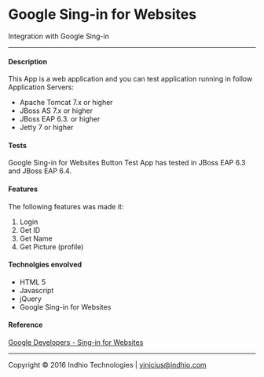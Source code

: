 # Google Sing-in for Websites 
Integration with Google Sing-in

---

#### Description

This App is a web application and you can test application running in follow Application Servers:

- Apache Tomcat 7.x or higher 
- JBoss AS 7.x or higher 
- JBoss EAP 6.3. or higher 
- Jetty 7 or higher

#### Tests

Google Sing-in for Websites Button Test App has tested in JBoss EAP 6.3 and JBoss EAP 6.4.

#### Features

The following features was made it:

1. Login
2. Get ID 
3. Get Name 
4. Get Picture (profile) 

#### Technolgies envolved

- HTML 5
- Javascript 
- jQuery
- Google Sing-in for Websites
    
#### Reference    
    
[Google Developers - Sing-in for Websites](https://developers.google.com/identity/sign-in/web/)

---

Copyright © 2016 Indhio Technologies | [vinicius@indhio.com](vinicius@indhio.com)
